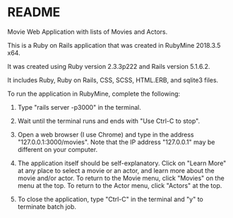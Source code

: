 # README

Movie Web Application with lists of Movies and Actors.

This is a Ruby on Rails application that was created in 
RubyMine 2018.3.5 x64.

It was created using Ruby version 2.3.3p222 and Rails
version 5.1.6.2.

It includes Ruby, Ruby on Rails, CSS, SCSS, HTML.ERB, and sqlite3 files.

To run the application in RubyMine, complete the following:

1. Type "rails server -p3000" in the terminal.

2. Wait until the terminal runs and ends with "Use Ctrl-C to stop".

3. Open a web browser (I use Chrome) and type in the address 
"127.0.0.1:3000/movies".  Note that the IP address "127.0.0.1" may
be different on your computer.

4. The application itself should be self-explanatory.  Click on 
"Learn More" at any place to select a movie or an actor, and learn
more about the movie and/or actor.  To return to the Movie menu, 
click "Movies" on the menu at the top.  To return to the Actor menu, 
click "Actors" at the top.

5. To close the application, type "Ctrl-C" in the terminal and "y" 
to terminate batch job.